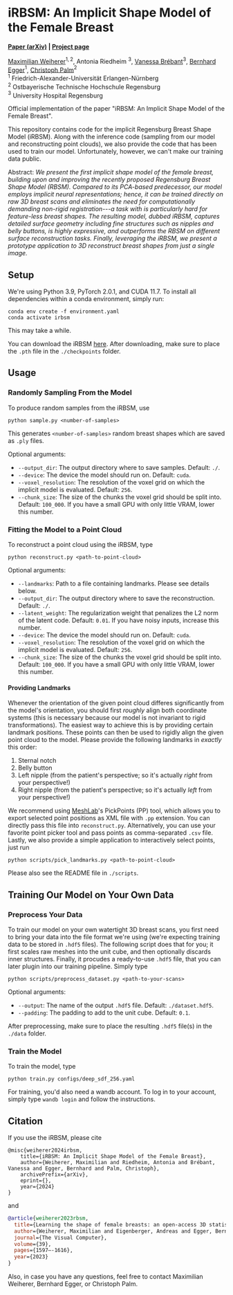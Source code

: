 # iRBSM: An Implicit Shape Model of the Female Breast

**[Paper (arXiv)]() | [Project page]()** 

[Maximilian Weiherer](https://mweiherer.github.io)$^{1,2}$, Antonia Riedheim $^3$, [Vanessa Brébant](https://www.linkedin.com/in/vanessa-brebant-0a391843/)$^3$, [Bernhard Egger](https://eggerbernhard.ch)$^1$, [Christoph Palm](https://re-mic.de/en/head/)$^2$\
$^1$ Friedrich-Alexander-Universität Erlangen-Nürnberg\
$^2$ Ostbayerische Technische Hochschule Regensburg\
$^3$ University Hospital Regensburg

Official implementation of the paper "iRBSM: An Implicit Shape Model of the Female Breast".

This repository contains code for the implicit Regensburg Breast Shape Model (iRBSM).
Along with the inference code (sampling from our model and reconstructing point clouds), we also provide the code that has been used to train our model. 
Unfortunately, however, we can't make our training data public.

Abstract:
*We present the first implicit shape model of the female breast, building upon and improving the recently proposed Regensburg Breast Shape Model (RBSM).
Compared to its PCA-based predecessor, our model employs implicit neural representations; hence, it can be trained directly on raw 3D breast scans and eliminates the need for computationally demanding non-rigid registration---a task with is particularly hard for feature-less breast shapes. 
The resulting model, dubbed iRBSM, captures detailed surface geometry including fine structures such as nipples and belly buttons, is highly expressive, and outperforms the RBSM on different surface reconstruction tasks.
Finally, leveraging the iRBSM, we present a prototype application to 3D reconstruct breast shapes from just a single image.*

## Setup
We're using Python 3.9, PyTorch 2.0.1, and CUDA 11.7.
To install all dependencies within a conda environment, simply run: 
```
conda env create -f environment.yaml
conda activate irbsm
```
This may take a while.

You can download the iRBSM [here]().
After downloading, make sure to place the `.pth` file in the `./checkpoints` folder. 

## Usage

### Randomly Sampling From the Model
To produce random samples from the iRBSM, use
```
python sample.py <number-of-samples>
```
This generates `<number-of-samples>` random breast shapes which are saved as `.ply` files.

Optional arguments:
- `--output_dir`: The output directory where to save samples. Default: `./`.
- `--device`: The device the model should run on. Default: `cuda`.
- `--voxel_resolution`: The resolution of the voxel grid on which the implicit model is evaluated. Default: `256`.
- `--chunk_size`: The size of the chunks the voxel grid should be split into. Default: `100_000`. If you have a small GPU with only little VRAM, lower this number.

### Fitting the Model to a Point Cloud
To reconstruct a point cloud using the iRBSM, type
```
python reconstruct.py <path-to-point-cloud>
```
Optional arguments:
- `--landmarks`: Path to a file containing landmarks. Please see details below.
- `--output_dir`: The output directory where to save the reconstruction. Default: `./`.
- `--latent_weight`: The regularization weight that penalizes the L2 norm of the latent code. Default: `0.01`. If you have noisy inputs, increase this number. 
- `--device`: The device the model should run on. Default: `cuda`.
- `--voxel_resolution`: The resolution of the voxel grid on which the implicit model is evaluated. Default: `256`.
- `--chunk_size`: The size of the chunks the voxel grid should be split into. Default: `100_000`. If you have a small GPU with only little VRAM, lower this number.

#### Providing Landmarks 
Whenever the orientation of the given point cloud differes significantly from the model's orientation, you should first *roughly* align both coordinate systems (this is necessary because our model is not invariant to rigid transformations).
The easiest way to achieve this is by providing certain landmark positions. 
These points can then be used to rigidly align the given point cloud to the model.
Please provide the following landmarks in *exactly* this order:
1. Sternal notch
2. Belly button
3. Left nipple (from the patient's perspective; so it's actually *right* from your perspective!)
4. Right nipple (from the patient's perspective; so it's actually *left* from your perspective!)

We recommend using [MeshLab](https://www.meshlab.net)'s PickPoints (PP) tool, which allows you to export selected point positions as XML file with `.pp` extension. 
You can directly pass this file into `reconstruct.py`.
Alternatively, you can use your favorite point picker tool and pass points as comma-separated `.csv` file.
Lastly, we also provide a simple application to interactively select points, just run
```
python scripts/pick_landmarks.py <path-to-point-cloud>
```
Please also see the README file in `./scripts`.

## Training Our Model on Your Own Data

### Preprocess Your Data
To train our model on your own watertight 3D breast scans, you first need to bring your data into the file format we're using (we're expecting training data to be stored in `.hdf5` files). 
The following script does that for you; it first scales raw meshes into the unit cube, and then optionally discards inner structures. 
Finally, it procudes a ready-to-use `.hdf5` file, that you can later plugin into our training pipeline.
Simply type
```
python scripts/preprocess_dataset.py <path-to-your-scans>
```
Optional arguments:
- `--output`: The name of the output `.hdf5` file. Default: `./dataset.hdf5`.
- `--padding`: The padding to add to the unit cube. Default: `0.1`.

After preprocessing, make sure to place the resulting `.hdf5` file(s) in the `./data` folder.

### Train the Model
To train the model, type
```
python train.py configs/deep_sdf_256.yaml
```
For training, you'd also need a wandb account. 
To log in to your account, simply type `wandb login` and follow the instructions.

## Citation 
If you use the iRBSM, please cite
```
@misc{weiherer2024irbsm,
    title={iRBSM: An Implicit Shape Model of the Female Breast},
    author={Weiherer, Maximilian and Riedheim, Antonia and Brébant, Vanessa and Egger, Bernhard and Palm, Christoph},
    archivePrefix={arXiv},
    eprint={},
    year={2024}
}
```
and
```bibtex
@article{weiherer2023rbsm,
  title={Learning the shape of female breasts: an open-access 3D statistical shape model of the female breast built from 110 breast scans},
  author={Weiherer, Maximilian and Eigenberger, Andreas and Egger, Bernhard and Brébant, Vanessa and Prantl, Lukas and Palm, Christoph},
  journal={The Visual Computer},
  volume={39},
  pages={1597–-1616},
  year={2023}
}
```
Also, in case you have any questions, feel free to contact Maximilian Weiherer, Bernhard Egger, or Christoph Palm.